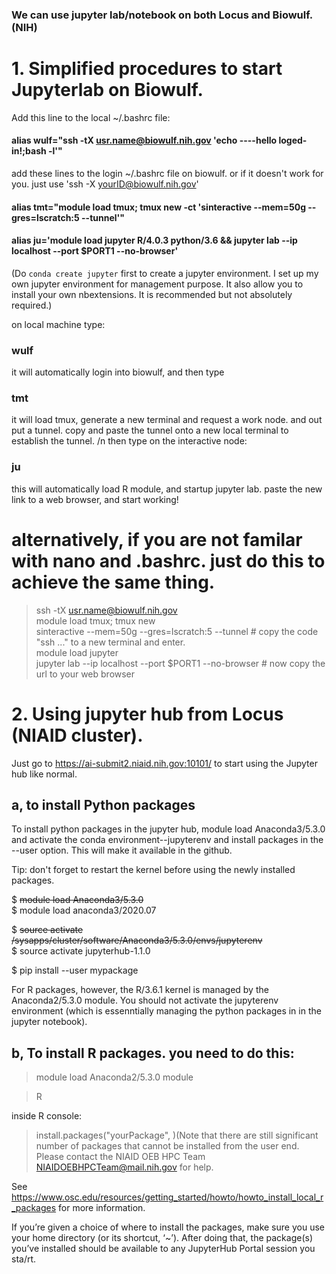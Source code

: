 ### We can use jupyter lab/notebook on both Locus and Biowulf. (NIH)

# 1. Simplified procedures to start Jupyterlab on Biowulf. 
Add this line to the local ~/.bashrc file:

#### alias wulf="ssh -tX usr.name@biowulf.nih.gov 'echo ----hello loged-in!;bash -l'"
add these lines to the login ~/.bashrc file on biowulf. or if it doesn't work for you. just use 
'ssh -X yourID@biowulf.nih.gov'

#### alias tmt="module load tmux; tmux new -ct 'sinteractive --mem=50g --gres=lscratch:5 --tunnel'"

#### alias ju='module load jupyter R/4.0.3 python/3.6 && jupyter lab --ip localhost --port $PORT1 --no-browser'
(Do `conda create jupyter` first to create a jupyter environment.
I set up my own jupyter environment for management purpose. It also allow you to install your own nbextensions. 
It is recommended but not absolutely required.)

on local machine type:
### wulf
it will automatically login into biowulf, and then type 
### tmt
 it will load tmux, generate a new terminal and request a work node. and out put a tunnel. 
 copy and paste the tunnel onto a new local terminal to establish the tunnel. /n
 then type on the interactive node: 
### ju
 this will automatically load R module, and startup jupyter lab. 
 paste the new link to a web browser, and start working!

# alternatively, if you are not familar with nano and .bashrc. just do this to achieve the same thing. 
> ssh -tX usr.name@biowulf.nih.gov <br>
> module load tmux; tmux new <br>
> sinteractive --mem=50g --gres=lscratch:5 --tunnel # copy the code "ssh ..." to a new terminal and enter. <br>
> module load jupyter <br>
> jupyter lab --ip localhost --port $PORT1 --no-browser # now copy the url to your web browser <br>


# 2. Using jupyter hub from Locus (NIAID cluster). 

Just go to https://ai-submit2.niaid.nih.gov:10101/ to start using the Jupyter hub like normal. 

## a, to install Python packages
To install python packages in the jupyter hub, module load Anaconda3/5.3.0 and activate the conda environment--jupyterenv and install packages in the --user option. This will make it available in the github. 

Tip: don't forget to restart the kernel before using the newly installed packages.
 
$ ~~module load Anaconda3/5.3.0~~ <br>
$ module load anaconda3/2020.07 

$ ~~source activate /sysapps/cluster/software/Anaconda3/5.3.0/envs/jupyterenv~~ <br>
$ source activate jupyterhub-1.1.0

$ pip install --user mypackage

For R packages, however, the R/3.6.1 kernel is managed by the Anaconda2/5.3.0 module. You should not activate the jupyterenv environment (which is essenntially managing the python packages in in the jupyter notebook). 

## b, To install R packages. you need to do this:

> module load Anaconda2/5.3.0 module

>R

inside R console: 

> install.packages("yourPackage", )(Note that there are still significant number of packages that cannot be installed from the user end. Please contact the NIAID OEB HPC Team <NIAIDOEBHPCTeam@mail.nih.gov> for help.

See https://www.osc.edu/resources/getting_started/howto/howto_install_local_r_packages for more information.
 
If you’re given a choice of where to install the packages, make sure you use your home directory (or its shortcut, ‘~’).
After doing that, the package(s) you’ve installed should be available to any JupyterHub Portal session you sta/rt.
